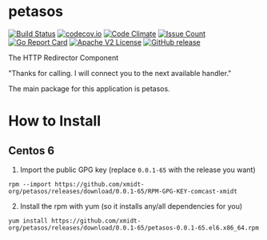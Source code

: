 # petasos

[![Build Status](https://travis-ci.org/xmidt-org/petasos.svg?branch=master)](https://travis-ci.org/xmidt-org/petasos)
[![codecov.io](http://codecov.io/github/xmidt-org/petasos/coverage.svg?branch=master)](http://codecov.io/github/xmidt-org/petasos?branch=master)
[![Code Climate](https://codeclimate.com/github/xmidt-org/petasos/badges/gpa.svg)](https://codeclimate.com/github/xmidt-org/petasos)
[![Issue Count](https://codeclimate.com/github/xmidt-org/petasos/badges/issue_count.svg)](https://codeclimate.com/github/xmidt-org/petasos)
[![Go Report Card](https://goreportcard.com/badge/github.com/xmidt-org/petasos)](https://goreportcard.com/report/github.com/xmidt-org/petasos)
[![Apache V2 License](http://img.shields.io/badge/license-Apache%20V2-blue.svg)](https://github.com/xmidt-org/petasos/blob/master/LICENSE)
[![GitHub release](https://img.shields.io/github/release/xmidt-org/petasos.svg)](CHANGELOG.md)

The HTTP Redirector Component

"Thanks for calling. I will connect you to the next available handler."

The main package for this application is petasos.

# How to Install

## Centos 6

1. Import the public GPG key (replace `0.0.1-65` with the release you want)

```
rpm --import https://github.com/xmidt-org/petasos/releases/download/0.0.1-65/RPM-GPG-KEY-comcast-xmidt
```

2. Install the rpm with yum (so it installs any/all dependencies for you)

```
yum install https://github.com/xmidt-org/petasos/releases/download/0.0.1-65/petasos-0.0.1-65.el6.x86_64.rpm
```

